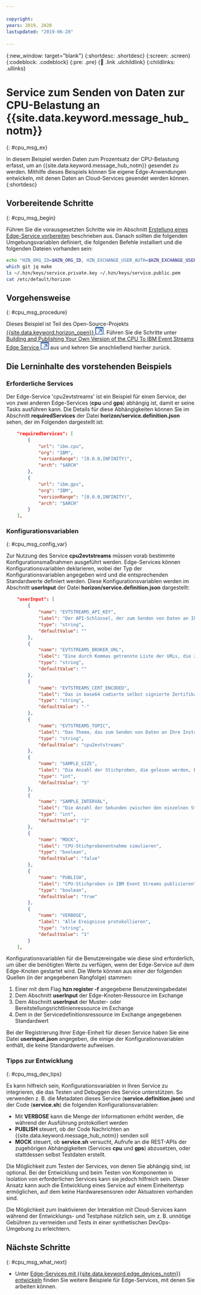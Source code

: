 ```yaml
---

copyright:
years: 2019, 2020
lastupdated: "2019-06-28"

---
```


{:new_window: target="blank"}
{:shortdesc: .shortdesc}
{:screen: .screen}
{:codeblock: .codeblock}
{:pre: .pre}
{:child: .link .ulchildlink}
{:childlinks: .ullinks}

# Service zum Senden von Daten zur CPU-Belastung an {{site.data.keyword.message_hub_notm}}
{: #cpu_msg_ex}

In diesem Beispiel werden Daten zum Prozentsatz der CPU-Belastung erfasst, um an {{site.data.keyword.message_hub_notm}} gesendet zu werden. Mithilfe dieses Beispiels können Sie eigene Edge-Anwendungen entwickeln, mit denen Daten an Cloud-Services gesendet werden können.
{:shortdesc}

## Vorbereitende Schritte
{: #cpu_msg_begin}

Führen Sie die vorausgesetzten Schritte wie im Abschnitt [Erstellung eines Edge-Service vorbereiten](service_containers.md) beschrieben aus. Danach sollten die folgenden Umgebungsvariablen definiert, die folgenden Befehle installiert und die folgenden Dateien vorhanden sein: 

```bash
echo "HZN_ORG_ID=$HZN_ORG_ID, HZN_EXCHANGE_USER_AUTH=$HZN_EXCHANGE_USER_AUTH, DOCKER_HUB_ID=$DOCKER_HUB_ID"
which git jq make
ls ~/.hzn/keys/service.private.key ~/.hzn/keys/service.public.pem
cat /etc/default/horizon
```

## Vorgehensweise
{: #cpu_msg_procedure}

Dieses Beispiel ist Teil des Open-Source-Projekts [{{site.data.keyword.horizon_open}} ![Wird in einer neuen Registerkarte geöffnet](../../images/icons/launch-glyph.svg "Wird in einer neuen Registerkarte geöffnet")](https://github.com/open-horizon/). Führen Sie die Schritte unter [Building and Publishing Your Own Version of the CPU To IBM Event Streams Edge Service ![Wird in einer neuen Registerkarte geöffnet](../../images/icons/launch-glyph.svg "Wird in einer neuen Registerkarte geöffnet")](https://github.com/open-horizon/examples/blob/master/edge/evtstreams/cpu2evtstreams/CreateService.md#-building-and-publishing-your-own-version-of-the-cpu-to-ibm-event-streams-edge-service) aus und kehren Sie anschließend hierher zurück.

## Die Lerninhalte des vorstehenden Beispiels

### Erforderliche Services

Der Edge-Service 'cpu2evtstreams' ist ein Beispiel für einen Service, der von zwei anderen Edge-Services (**cpu** und **gps**) abhängig ist, damit er seine Tasks ausführen kann. Die Details für diese Abhängigkeiten können Sie im Abschnitt **requiredServices** der Datei **horizon/service.definition.json** sehen, der im Folgenden dargestellt ist: 

```json
    "requiredServices": [
        {
            "url": "ibm.cpu",
            "org": "IBM",
            "versionRange": "[0.0.0,INFINITY)",
            "arch": "$ARCH"
        },
        {
            "url": "ibm.gps",
            "org": "IBM",
            "versionRange": "[0.0.0,INFINITY)",
            "arch": "$ARCH"
        }
    ],
```

### Konfigurationsvariablen
{: #cpu_msg_config_var}

Zur Nutzung des Service **cpu2evtstreams** müssen vorab bestimmte Konfigurationsmaßnahmen ausgeführt werden. Edge-Services können Konfigurationsvariablen deklarieren, wobei der Typ der Konfigurationsvariablen angegeben wird und die entsprechenden Standardwerte definiert werden. Diese Konfigurationsvariablen werden im Abschnitt **userInput** der Datei **horizon/service.definition.json** dargestellt: 

```json  
    "userInput": [
        {
            "name": "EVTSTREAMS_API_KEY",
            "label": "Der API-Schlüssel, der zum Senden von Daten an Ihre Instanz von IBM Event Streams verwendet wird",
            "type": "string",
            "defaultValue": ""
        },
        {
            "name": "EVTSTREAMS_BROKER_URL",
            "label": "Eine durch Kommas getrennte Liste der URLs, die zum Senden von Nachrichten an Ihre Instanz von IBM Event Streams verwendet werden sollen",
            "type": "string",
            "defaultValue": ""
        },
        {
            "name": "EVTSTREAMS_CERT_ENCODED",
            "label": "Das in base64 codierte selbst signierte Zertifikat, das zum Senden von Nachrichten an die ICP-Instanz von IBM Event Streams verwendet wird. Nicht erforderlich für IBM Cloud Event Streams.",
            "type": "string",
            "defaultValue": "-"
        },
        {
            "name": "EVTSTREAMS_TOPIC",
            "label": "Das Thema, das zum Senden von Daten an Ihre Instanz von IBM Event Streams verwendet wird",
            "type": "string",
            "defaultValue": "cpu2evtstreams"
        },
        {
            "name": "SAMPLE_SIZE",
            "label": "Die Anzahl der Stichproben, die gelesen werden, bevor der Durchschnitt berechnet wird",
            "type": "int",
            "defaultValue": "5"
        },
        {
            "name": "SAMPLE_INTERVAL",
            "label": "Die Anzahl der Sekunden zwischen den einzelnen Stichproben",
            "type": "int",
            "defaultValue": "2"
        },
        {
            "name": "MOCK",
            "label": "CPU-Stichprobenentnahme simulieren",
            "type": "boolean",
            "defaultValue": "false"
        },
        {
            "name": "PUBLISH",
            "label": "CPU-Stichproben in IBM Event Streams publizieren",
            "type": "boolean",
            "defaultValue": "true"
        },
        {
            "name": "VERBOSE",
            "label": "Alle Ereignisse protokollieren",
            "type": "string",
            "defaultValue": "1"
        }
    ],
```

Konfigurationsvariablen für die Benutzereingabe wie diese sind erforderlich, um über die benötigten Werte zu verfügen, wenn der Edge-Service auf dem Edge-Knoten gestartet wird. Die Werte können aus einer der folgenden Quellen (in der angegebenen Rangfolge) stammen: 

1. Einer mit dem Flag **hzn register -f** angegebene Benutzereingabedatei
2. Dem Abschnitt **userInput** der Edge-Knoten-Ressource im Exchange
3. Dem Abschnitt **userInput** der Muster- oder Bereitstellungsrichtlinienressource im Exchange
4. Dem in der Servicedefinitionsressource im Exchange angegebenen Standardwert 

Bei der Registrierung Ihrer Edge-Einheit für diesen Service haben Sie eine Datei **userinput.json** angegeben, die einige der Konfigurationsvariablen enthält, die keine Standardwerte aufweisen.

### Tipps zur Entwicklung
{: #cpu_msg_dev_tips}

Es kann hilfreich sein, Konfigurationsvariablen in Ihren Service zu integrieren, die das Testen und Debuggen des Service unterstützen. So verwenden z. B. die Metadaten dieses Service (**service.definition.json**) und der Code (**service.sh**) die folgenden Konfigurationsvariablen:

* Mit **VERBOSE** kann die Menge der Informationen erhöht werden, die während der Ausführung protokolliert werden 
* **PUBLISH** steuert, ob der Code Nachrichten an {{site.data.keyword.message_hub_notm}} senden soll 
* **MOCK** steuert, ob **service.sh** versucht, Aufrufe an die REST-APIs der zugehörigen Abhängigkeiten (Services **cpu** und **gps**) abzusetzen, oder stattdessen selbst Testdaten erstellt. 

Die Möglichkeit zum Testen der Services, von denen Sie abhängig sind, ist optional. Bei der Entwicklung und beim Testen von Komponenten in Isolation von erforderlichen Services kann sie jedoch hilfreich sein. Dieser Ansatz kann auch die Entwicklung eines Service auf einem Einheitentyp ermöglichen, auf dem keine Hardwaresensoren oder Aktuatoren vorhanden sind.

Die Möglichkeit zum Inaktivieren der Interaktion mit Cloud-Services kann während der Entwicklungs- und Testphase nützlich sein, um z. B. unnötige Gebühren zu vermeiden und Tests in einer synthetischen DevOps-Umgebung zu erleichtern.

## Nächste Schritte
{: #cpu_msg_what_next}

* Unter [Edge-Services mit {{site.data.keyword.edge_devices_notm}} entwickeln](developing.md) finden Sie weitere Beispiele für Edge-Services, mit denen Sie arbeiten können. 
